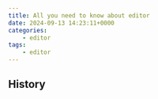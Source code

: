 ```yaml
---
title: All you need to know about editor
date: 2024-09-13 14:23:11+0000
categories:
    - editor
tags:
    - editor
---
```


## History
